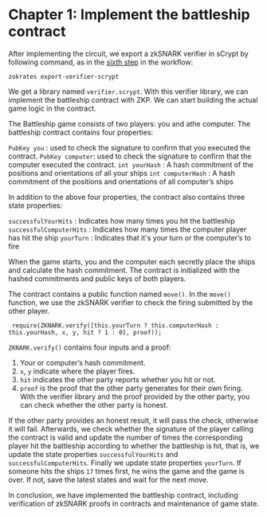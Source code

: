 # Chapter 1: Implement the battleship contract

After implementing the circuit, we export a zkSNARK verifier in sCrypt by following command, as in the [sixth step](https://xiaohuiliu.medium.com/create-your-first-zero-knowledge-proof-program-on-bitcoin-ec159cc501f4) in the workflow:

```
zokrates export-verifier-scrypt
```

We get a library named `verifier.scrypt`. With this verifier library, we can implement the battleship contract with ZKP. We can start building the actual game logic in the contract.

The Battleship game consists of two players: you and athe computer. The battleship contract contains four properties:

`PubKey you` :  used to check the signature to confirm that you executed the contract.
`PubKey computer`: used to check the signature to confirm that the computer executed the contract.
`int yourHash` : A hash commitment of the positions and orientations of all your ships
`int computerHash` : A hash commitment of the positions and orientations of all computer’s ships

In addition to the above four properties, the contract also contains three state properties:

`successfulYourHits` : Indicates how many times you hit the battleship
`successfulComputerHits` : Indicates how many times the computer player has hit the ship
`yourTurn` : Indicates that it's your turn or the computer’s to fire


When the game starts, you and the computer each secretly place the ships and calculate the hash commitment. The contract is initialized with the hashed commitments and public keys of both players.


The contract contains a public function named `move()`. In the `move()` function, we use the zkSNARK verifier to check the firing submitted by the other player.


```
 require(ZKNARK.verify([this.yourTurn ? this.computerHash : this.yourHash, x, y, hit ? 1 : 0], proof));
```

`ZKNARK.verify()` contains four inputs and a proof:


1. Your or computer’s hash commitment.
2. `x`, `y` indicate where the player fires.
3. `hit` indicates the other party reports whether you hit or not.
4. `proof` is the proof that the other party generates for their own firing. With the verifier library and the proof provided by the other party, you can check whether the other party is honest.

If the other party provides an honest result, it will pass the check, otherwise it will fail. Afterwards, we check whether the signature of the player calling the contract is valid and update the number of times the corresponding player hit the battleship according to whether the battleship is hit, that is, we update the state properties `successfulYourHits` and `successfulComputerHits`. Finally we update state properties `yourTurn`. If someone hits the ships `17` times first, he wins the game and the game is over. If not, save the latest states and wait for the next move.


In conclusion, we have implemented the battleship contract, including verification of zkSNARK proofs in contracts and maintenance of game state.



